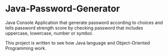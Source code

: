 # Java-Password-Generator
Java Console Application that generate password according to choices and tells password strength score by checking password that includes uppercase, lowercase, number or symbol. 

This project is written to see how Java language and Object-Oriented Programming work. 



